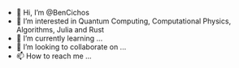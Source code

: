 - 👋 Hi, I’m @BenCichos
- 👀 I’m interested in Quantum Computing, Computational Physics, Algorithms, Julia and Rust
- 🌱 I’m currently learning ...
- 💞️ I’m looking to collaborate on ...
- 📫 How to reach me ...

<!---
BenCichos/BenCichos is a ✨ special ✨ repository because its `README.md` (this file) appears on your GitHub profile.
You can click the Preview link to take a look at your changes.
--->
